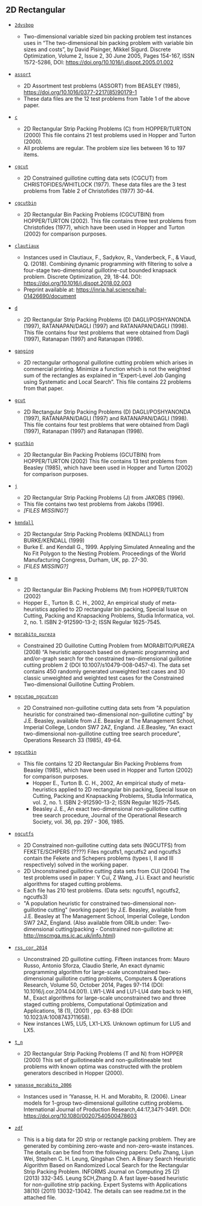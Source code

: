## 2D Rectangular 
- [`2dvsbpp`](2dvsbpp)
    - Two-dimensional variable sized bin packing problem test instances uses in “The two-dimensional bin packing problem with variable bin sizes and costs”, by David Pisinger, Mikkel Sigurd. Discrete Optimization, Volume 2, Issue 2, 30 June 2005, Pages 154-167, ISSN 1572-5286, DOI: https://doi.org/10.1016/j.disopt.2005.01.002

- [`assort`](assort)
    - 2D Assortment test problems (ASSORT) from BEASLEY (1985), https://doi.org/10.1016/0377-2217(85)90179-1
    - These data files are the 12 test problems from Table 1 of the above paper.

- [`c`](c)
    - 2D Rectangular Strip Packing Problems (C) from HOPPER/TURTON (2000) This file contains 21 test problems used in Hopper and Turton (2000). 
    - All problems are regular. The problem size lies between 16 to 197 items.

- [`cgcut`](cgcut)
    - 2D Constrained guillotine cutting data sets (CGCUT) from CHRISTOFIDES/WHITLOCK (1977). These data files are the 3 test problems from Table 2 of Christofides (1977) 30-44.

- [`cgcutbin`](cgcutbin)
    - 2D Rectangular Bin Packing Problems (CGCUTBIN) from HOPPER/TURTON (2002). This file contains three test problems from Christofides (1977), which have been used in Hopper and Turton (2002) for comparison purposes.

- [`clautiaux`](clautiaux)
    - Instances used in Clautiaux, F., Sadykov, R., Vanderbeck, F., & Viaud, Q. (2018). Combining dynamic programming with filtering to solve a four-stage two-dimensional guillotine-cut bounded knapsack problem. Discrete Optimization, 29, 18-44.
    DOI: https://doi.org/10.1016/j.disopt.2018.02.003
    - Preprint available at: https://inria.hal.science/hal-01426690/document

- [`d`](d)
    - 2D Rectangular Strip Packing Problems (D) DAGLI/POSHYANONDA (1997), RATANAPAN/DAGLI (1997) and RATANAPAN/DAGLI (1998). This file contains four test problems that were obtained from Dagli (1997), Ratanapan (1997) and Ratanapan (1998).

- [`ganging`](ganging)
    - 2D rectangular orthogonal guillotine cutting problem which arises in commercial printing. Minimize a function which is not the weighted sum of the rectangles as explained in “Expert-Level Job Ganging using Systematic and Local Search”. This file contains 22 problems from that paper.

- [`gcut`](gcut)
    - 2D Rectangular Strip Packing Problems (D) DAGLI/POSHYANONDA (1997), RATANAPAN/DAGLI (1997) and RATANAPAN/DAGLI (1998). This file contains four test problems that were obtained from Dagli (1997), Ratanapan (1997) and Ratanapan (1998).

- [`gcutbin`](gcutbin)
    - 2D Rectangular Bin Packing Problems (GCUTBIN) from HOPPER/TURTON (2002) This file contains 13 test problems from Beasley (1985), which have been used in Hopper and Turton (2002) for comparison purposes.

- [`j`](j)
    - 2D Rectangular Strip Packing Problems (J) from JAKOBS (1996). 
    - This file contains two test problems from Jakobs (1996).
    - *[FILES MISSING?]*

- [`kendall`](kendall)
    - 2D Rectangular Strip Packing Problems (KENDALL) from BURKE/KENDALL (1999)
    - Burke E. and Kendall G., 1999. Applying Simulated Annealing and the No Fit Polygon to the Nesting Problem. Proceedings of the World Manufacturing Congress, Durham, UK, pp. 27-30.
    - *[FILES MISSING?]*

- [`m`](m)
    - 2D Rectangular Bin Packing Problems (M) from HOPPER/TURTON (2002)
    - Hopper E., Turton B. C. H., 2002, An empirical study of meta-heuristics applied to 2D rectangular bin packing, Special Issue on Cutting, Packing and Knapsacking Problems, Studia Informatica, vol. 2, no. 1. ISBN 2-912590-13-2; ISSN Regular 1625-7545.

- [`morabito_pureza`](morabito_pureza)
    - Constrained 2D Guillotine Cutting Problem from MORABITO/PUREZA (2008) “A heuristic approach based on dynamic programming and and/or-graph search for the constrained two-dimensional guillotine cutting problem 2 (DOI 10.1007/s10479-008-0457-4). The data set contains 450 randomly generated unweighted test cases and 30 classic unweighted and weighted test cases for the Constrained Two-dimensional Guillotine Cutting Problem.

- [`ngcutap_ngcutcon`](ngcutap_ngcutcon)
    - 2D Constrained non-guillotine cutting data sets from "A population heuristic for constrained two-dimensional non-guillotine cutting" by J.E. Beasley, available from J.E. Beasley at The Management School, Imperial College, London SW7 2AZ, England. J.E.Beasley, "An exact two-dimensional non-guillotine cutting tree search procedure", Operations Research 33 (1985), 49-64.

- [`ngcutbin`](ngcutbin)
    - This file contains 12 2D Rectangular Bin Packing Problems from Beasley (1985), which have been used in Hopper and Turton (2002) for comparison purposes.
        - Hopper E., Turton B. C. H., 2002, An empirical study of meta-heuristics applied to 2D rectangular bin packing, Special Issue on Cutting, Packing and Knapsacking Problems, Studia Informatica, vol. 2, no. 1. ISBN 2-912590-13-2; ISSN Regular 1625-7545.
        - Beasley J. E., An exact two-dimensional non-guillotine cutting tree search procedure,  Journal of the Operational Research Society, vol. 36, pp. 297 - 306, 1985.

- [`ngcutfs`](ngcutfs)
    - 2D Constrained non-guillotine cutting data sets (NGCUTFS) from FEKETE/SCHPERS (????) Files ngcutfs1, ngcutfs2 and ngcutfs3 contain the Fekete and Schepers problems (types I, II and III respectively) solved in the working paper.
    - 2D Unconstrained guillotine cutting data sets from CUI (2004) The test problems used in paper: Y Cui, Z Wang, J Li. Exact and heuristic algorithms for staged cutting problems.
    - Each file has 210 test problems. (Data sets: ngcutfs1, ngcutfs2, ngcutfs3)
    - "A population heuristic for constrained two-dimensional non-guillotine cutting" (working paper) by J.E. Beasley, available from J.E. Beasley at The Management School, Imperial College, London SW7 2AZ, England. (Also available from ORLib under: Two-dimensional cutting/packing - Constrained non-guillotine at: http://mscmga.ms.ic.ac.uk/info.html) 

- [`rss_cor_2014`](rss_cor_2014)
    - Unconstrained 2D guillotine cutting. Fifteen instances from: Mauro Russo, Antonio Sforza, Claudio Sterle, An exact dynamic programming algorithm for large-scale unconstrained two-dimensional guillotine cutting problems, Computers & Operations Research, Volume 50, October 2014, Pages 97-114 (DOI: 10.1016/j.cor.2014.04.001). LW1-LW4 and LU1-LU4 date back to Hifi, M., Exact algorithms for large-scale unconstrained two and three staged cutting problems, Computational Optimization and Applications, 18 (1), (2001) , pp. 63-88 (DOI: 10.1023/A:1008743711658). 
    - New instances LW5, LU5, LX1-LX5. Unknown optimum for LU5 and LX5.

- [`t_n`](t_n)
    - 2D Rectangular Strip Packing Problems (T and N) from HOPPER (2000) This set of guillotineable and non-guillotineable test problems with known optima was constructed with the problem generators described in Hopper (2000).

- [`yanasse_morabito_2006`](yanasse_morabito_2006)
    - Instances used in ‘Yanasse, H. H. and Morabito, R. (2006). Linear models for 1-group two-dimensional guillotine cutting problems. International Journal of Production Research,44:17,3471-3491. DOI: https://doi.org/10.1080/00207540500478603

- [`zdf`](zdf)
    - This is a big data for 2D strip or rectangle packing problem. They are generated by combining zero-waste and non-zero-waste instances. The details can be find from the following papers: Defu Zhang, Lijun Wei, Stephen C. H. Leung, Qingshan Chen. A Binary Search Heuristic Algorithm Based on Randomized Local Search for the Rectangular Strip Packing Problem. INFORMS Journal on Computing 25 (2) (2013) 332-345. Leung SCH,Zhang D. A fast layer-based heuristic for non-guillotine strip packing. Expert Systems with Applications 38(10) (2011) 13032-13042. The details can see readme.txt in the attached file.
